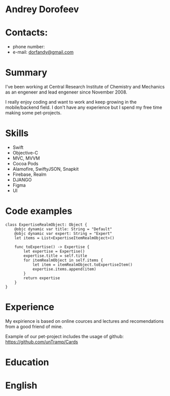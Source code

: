 # Andrey Dorofeev

# Contacts:
* phone number: 
* e-mail: dorfandy@gmail.com

# Summary

I've been working at Central Research Institute of Chemistry and Mechanics as an engeneer and lead engeneer since November 2008.

I really enjoy coding and want to work and keep growing in the mobile/backend field. I don't have any experience but I spend my free time making some pet-projects.

# Skills

* Swift
* Objective-C
* MVC, MVVM
* Cocoa Pods
* Alamofire, SwiftyJSON, Snapkit
* Firebase, Realm
* DJANGO
* Figma
* UI

# Code examples

    class ExpertiseRealmObject: Object {
        @objc dynamic var title: String = "Default"
        @objc dynamic var expert: String = "Expert"
        let items = List<ExpertiseItemRealmObject>()

        func toExpertise() -> Expertise {
            let expertise = Expertise()
            expertise.title = self.title
            for itemRealmObject in self.items {
                let item = itemRealmObject.toExpertiseItem()
                expertise.items.append(item)
            }
            return expertise
        }
    }

# Experience

My expirience is based on online cources and lectures and recomendations from a good friend of mine. 

Example of our pet-project includes the usage of github: https://github.com/unTramp/Cards

# Education

# English
